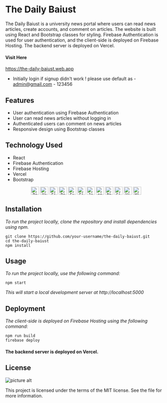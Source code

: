 # The Daily Baiust #
The Daily Baiust is a university news portal where users can read news articles, create accounts, and comment on articles. The website is built using React and Bootstrap classes for styling. Firebase Authentication is used for user authentication, and the client-side is deployed on Firebase Hosting. The backend server is deployed on Vercel.

#### Visit Here ####
https://the-daily-baiust.web.app
* Initially login if signup didn't work ! please use default as - admin@gmail.com - 123456

## Features
* User authentication using Firebase Authentication
* User can read news articles without logging in
* Authenticated users can comment on news articles
* Responsive design using Bootstrap classes

## Technology Used
* React
* Firebase Authentication
* Firebase Hosting
* Vercel
* Bootstrap

<div align="center">
	<code><img height="25" src="https://user-images.githubusercontent.com/25181517/183897015-94a058a6-b86e-4e42-a37f-bf92061753e5.png" alt="React" title="React" /></code>
	<code><img height="25" src="https://user-images.githubusercontent.com/25181517/183345124-0948a5e0-5326-495f-824f-b99d3aee5467.png" alt="Vault" title="Vault" /></code>
	<code><img height="25" src="https://user-images.githubusercontent.com/25181517/189716855-2c69ca7a-5149-4647-936d-780610911353.png" alt="Firebase" title="Firebase" /></code>
	<code><img height="25" src="https://user-images.githubusercontent.com/25181517/183898054-b3d693d4-dafb-4808-a509-bab54cf5de34.png" alt="Bootstrap" title="Bootstrap" /></code>
  <code><img height="25" src="https://user-images.githubusercontent.com/25181517/183859966-a3462d8d-1bc7-4880-b353-e2cbed900ed6.png" alt="Express" title="Express" /></code>
	<code><img height="25" src="https://user-images.githubusercontent.com/25181517/189715289-df3ee512-6eca-463f-a0f4-c10d94a06b2f.png" alt="Figma" title="Figma" /></code>
	<code><img height="25" src="https://user-images.githubusercontent.com/25181517/117447155-6a868a00-af3d-11eb-9cfe-245df15c9f3f.png" alt="JavaScript" title="JavaScript" /></code>
	<code><img height="25" src="https://user-images.githubusercontent.com/25181517/121401671-49102800-c959-11eb-9f6f-74d49a5e1774.png" alt="npm" title="npm" /></code>
	<code><img height="25" src="https://user-images.githubusercontent.com/25181517/183568594-85e280a7-0d7e-4d1a-9028-c8c2209e073c.png" alt="Node.js" title="Node.js" /></code>
  <code><img height="25" src="https://user-images.githubusercontent.com/25181517/192108372-f71d70ac-7ae6-4c0d-8395-51d8870c2ef0.png" alt="Git" title="Git" /></code>
	<code><img height="25" src="https://user-images.githubusercontent.com/25181517/192108891-d86b6220-e232-423a-bf5f-90903e6887c3.png" alt="Visual Studio Code" title="Visual Studio Code" /></code>
	<code><img height="25" src="https://user-images.githubusercontent.com/25181517/186884150-05e9ff6d-340e-4802-9533-2c3f02363ee3.png" alt="Windows" title="Windows" /></code>
</div>

## Installation
_To run the project locally, clone the repository and install dependencies using npm._
```
git clone https://github.com/your-username/the-daily-baiust.git
cd the-daily-baiust
npm install
```

## Usage
_To run the project locally, use the following command:_
```
npm start
```
_This will start a local development server at http://localhost:5000_

## Deployment
_The client-side is deployed on Firebase Hosting using the following command:_
```
npm run build
firebase deploy
```
#### The backend server is deployed on Vercel. ####

## License

![picture alt](https://upload.wikimedia.org/wikipedia/commons/thumb/0/0c/MIT_logo.svg/100px-MIT_logo.svg.png "MIT")

This project is licensed under the terms of the MIT license. See the <LICENSE> file for more information.
